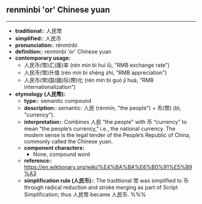 ## renminbi 'or' Chinese yuan
---
- **traditional:**: 人民幣
- **simplified:**: 人民币
- **pronunciation:**: rénmínbì
- **definition:**: renminbi 'or' Chinese yuan
- **contemporary usage:**
  - 人民币(幣)汇(匯)率 (rén mín bì huì lǜ, "RMB exchange rate")
  - 人民币(幣)升值 (rén mín bì shēng zhí, "RMB appreciation")
  - 人民币(幣)国(國)际(際)化 (rén mín bì guó jì huà, "RMB internationalization")
- **etymology (人民幣):**
  - **type:**: semantic compound
  - **description:**: semantic: 人民 (rénmín, "the people") + 币(幣) (bì, "currency").
  - **interpretation:**: Combines 人民 “the people” with 币 “currency” to mean “the people’s currency,” i.e., the national currency. The modern sense is the legal tender of the People’s Republic of China, commonly called the Chinese yuan.
  - **component characters:**
    - None, compound word
  - **reference:**: https://en.wiktionary.org/wiki/%E4%BA%BA%E6%B0%91%E5%B9%A3
  - **simplification rule (人民币):**: The traditional 幣 was simplified to 币 through radical reduction and stroke merging as part of Script Simplification; thus 人民幣 became 人民币.
%%%
